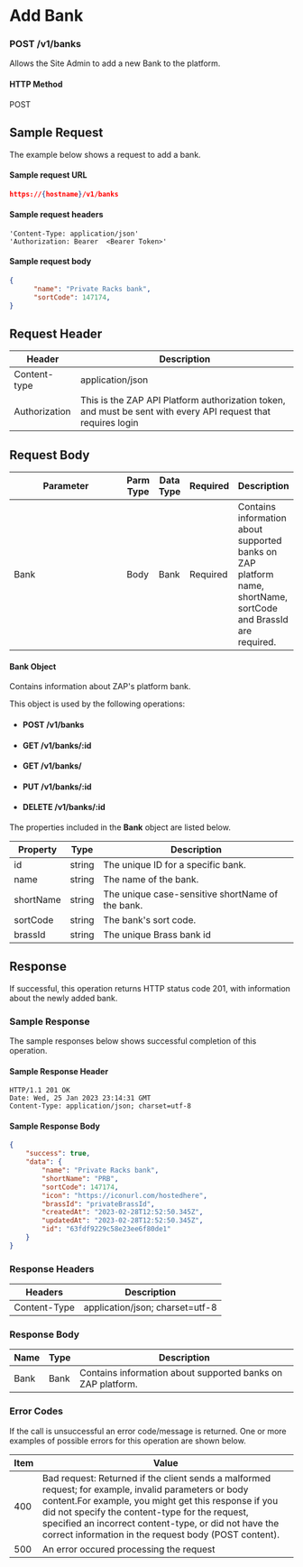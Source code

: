 # Add Bank

### POST /v1/banks <a href="#top" id="top"></a>

Allows the Site Admin to add a new Bank to the platform.

#### HTTP Method <a href="#top" id="top"></a>

POST

## Sample Request <a href="#samplerequest" id="samplerequest"></a>

The example below shows a request to add a bank.

#### **Sample request** URL <a href="#top" id="top"></a>

```json
https://{hostname}/v1/banks
```

#### &#x20;**Sample request headers** <a href="#top" id="top"></a>

```
'Content-Type: application/json'
'Authorization: Bearer  <Bearer Token>'
```

#### &#x20;**Sample request body** <a href="#top" id="top"></a>

```json
{
      "name": "Private Racks bank",
      "sortCode": 147174,
}
```

## Request Header <a href="#samplerequest" id="samplerequest"></a>

| Header        | Description                                                                                                   |
| ------------- | ------------------------------------------------------------------------------------------------------------- |
| Content-type  | application/json                                                                                              |
| Authorization | This is the ZAP API Platform authorization token, and must be sent with every API request that requires login |

## Request Body <a href="#samplerequest" id="samplerequest"></a>

<table><thead><tr><th width="237">Parameter</th><th>Parm Type</th><th>Data Type</th><th>Required</th><th>Description</th></tr></thead><tbody><tr><td>Bank</td><td>Body</td><td>Bank</td><td>Required</td><td>Contains information about  supported banks on ZAP platform name, shortName, sortCode and BrassId are required.</td></tr></tbody></table>

#### Bank Object

Contains information about ZAP's platform bank.

This object is used by the following operations:

* #### POST /v1/banks
* #### GET  /v1/banks/:id
* #### GET  /v1/banks/
* #### PUT  /v1/banks/:id
* #### DELETE  /v1/banks/:id

The properties included in the **Bank** object are listed below.

| Property  | Type   | Description                                      |
| --------- | ------ | ------------------------------------------------ |
| id        | string | The unique ID for a specific bank.               |
| name      | string | The name of the bank.                            |
| shortName | string | The unique case-sensitive shortName of the bank. |
| sortCode  | string | The bank's sort code.                            |
| brassId   | string | The unique Brass bank id                         |

## Response <a href="#samplerequest" id="samplerequest"></a>

If successful, this operation returns HTTP status code 201, with information about the newly added bank.

### Sample Response <a href="#samplerequest" id="samplerequest"></a>

The sample responses below shows successful completion of this operation.

#### **Sample** Response Header <a href="#top" id="top"></a>

```
HTTP/1.1 201 OK
Date: Wed, 25 Jan 2023 23:14:31 GMT
Content-Type: application/json; charset=utf-8
```

#### **Sample** Response Body <a href="#top" id="top"></a>

```json
{
    "success": true,
    "data": {
        "name": "Private Racks bank",
        "shortName": "PRB",
        "sortCode": 147174,
        "icon": "https://iconurl.com/hostedhere",
        "brassId": "privateBrassId",
        "createdAt": "2023-02-28T12:52:50.345Z",
        "updatedAt": "2023-02-28T12:52:50.345Z",
        "id": "63fdf9229c58e23ee6f80de1"
    }
}
```

### Response Headers <a href="#samplerequest" id="samplerequest"></a>

| Headers      | Description                     |
| ------------ | ------------------------------- |
| Content-Type | application/json; charset=utf-8 |

### Response Body <a href="#samplerequest" id="samplerequest"></a>

| Name | Type | Description                                                   |
| ---- | ---- | ------------------------------------------------------------- |
| Bank | Bank | Contains information about  supported banks on ZAP  platform. |

### Error Codes <a href="#samplerequest" id="samplerequest"></a>

If the call is unsuccessful an error code/message is returned. One or more examples of possible errors for this operation are shown below.

| Item | Value                                                                                                                                                                                                                                                                                                                             |
| ---- | --------------------------------------------------------------------------------------------------------------------------------------------------------------------------------------------------------------------------------------------------------------------------------------------------------------------------------- |
| 400  | Bad request: Returned if the client sends a malformed request; for example, invalid parameters or body content.For example, you might get this response if you did not specify the content-type for the request, specified an incorrect content-type, or did not have the correct information in the request body (POST content). |
| 500  | An error occured processing the request                                                                                                                                                                                                                                                                                           |


